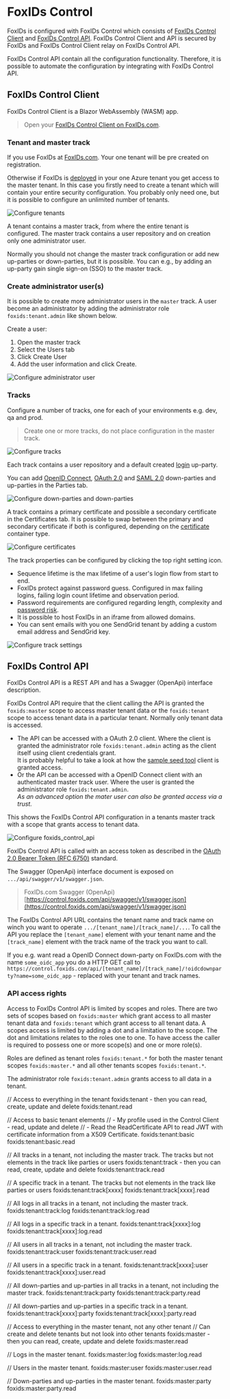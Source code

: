 # FoxIDs Control
FoxIDs is configured with FoxIDs Control which consists of [FoxIDs Control Client](#foxids-control-client) and [FoxIDs Control API](#foxids-control-api). FoxIDs Control Client and API is secured by FoxIDs and FoxIDs Control Client relay on FoxIDs Control API. 

FoxIDs Control API contain all the configuration functionality. Therefore, it is possible to automate the configuration by integrating with FoxIDs Control API.

## FoxIDs Control Client
FoxIDs Control Client is a Blazor WebAssembly (WASM) app.

> Open your [FoxIDs Control Client on FoxIDs.com](https://www.foxids.com/action/login). 

### Tenant and master track
If you use FoxIDs at [FoxIDs.com](https://foxids.com). Your one tenant will be pre created on registration.

Otherwise if FoxIDs is [deployed](development.md) in your one Azure tenant you get access to the master tenant. In this case you firstly need to create a tenant which will contain your entire security configuration. You probably only need one, but it is possible to configure an unlimited number of tenants.  

![Configure tenants](images/configure-tenant.png)

A tenant contains a master track, from where the entire tenant is configured. The master track contains a user repository and on creation only one administrator user.

Normally you should not change the master track configuration or add new up-parties or down-parties, but it is possible. You can e.g., by adding an up-party gain single sign-on (SSO) to the master track. 

### Create administrator user(s)

It is possible to create more administrator users in the `master` track. A user become an administrator by adding the administrator role `foxids:tenant.admin` like shown below.

Create a user:

1. Open the master track
2. Select the Users tab
3. Click Create User
4. Add the user information and click Create.

![Configure administrator user](images/configure-tenant-adminuser.png)

### Tracks
Configure a number of tracks, one for each of your environments e.g. dev, qa and prod.

> Create one or more tracks, do not place configuration in the master track.

![Configure tracks](images/configure-track.png)

Each track contains a user repository and a default created [login](login.md) up-party.

You can add [OpenID Connect](oidc.md), [OAuth 2.0](oauth-2.0.md) and [SAML 2.0](saml-2.0.md) down-parties and up-parties in the Parties tab. 

![Configure down-parties and down-parties](images/configure-parties.png)

A track contains a primary certificate and possible a secondary certificate in the Certificates tab. It is possible to swap between the primary and secondary certificate if both is configured, depending on the [certificate](certificates.md) container type.

![Configure certificates](images/configure-certificate.png)

The track properties can be configured by clicking the top right setting icon. 

- Sequence lifetime is the max lifetime of a user's login flow from start to end.
- FoxIDs protect against password guess. Configured in max failing logins, failing login count lifetime and observation period.
- Password requirements are configured regarding length, complexity and [password risk](https://haveibeenpwned.com/Passwords).
- It is possible to host FoxIDs in an iframe from allowed domains.
- You can sent emails with you one SendGrid tenant by adding a custom email address and SendGrid key.

![Configure track settings](images/configure-track-setting.png)

## FoxIDs Control API
FoxIDs Control API is a REST API and has a Swagger (OpenApi) interface description.

FoxIDs Control API require that the client calling the API is granted the `foxids:master` scope to access master tenant data or the `foxids:tenant` scope to access tenant data in a particular tenant. Normally only tenant data is accessed.

 - The API can be accessed with a OAuth 2.0 client. Where the client is granted the administrator role `foxids:tenant.admin` acting as the client itself using client credentials grant.  
 It is probably helpful to take a look at how the [sample seed tool](samples.md#configure-the-sample-seed-tool) client is granted access.
 - Or the API can be accessed with a OpenID Connect client with an authenticated master track user. Where the user is granted the administrator role `foxids:tenant.admin`.  
 *As an advanced option the mater user can also be granted access via a trust.*

This shows the FoxIDs Control API configuration in a tenants master track with a scope that grants access to tenant data.

![Configure foxids_control_api](images/configure-foxids_control_api.png)

FoxIDs Control API is called with an access token as described in the [OAuth 2.0 Bearer Token (RFC 6750)](https://datatracker.ietf.org/doc/html/rfc6750) standard.

The Swagger (OpenApi) interface document is exposed on `.../api/swagger/v1/swagger.json`.  

> FoxIDs.com Swagger (OpenApi) [https://control.foxids.com/api/swagger/v1/swagger.json](https://control.foxids.com/api/swagger/v1/swagger.json)

The FoxIDs Control API URL contains the tenant name and track name on winch you want to operate `.../[tenant_name]/[track_name]/...`. 
To call the API you replace the `[tenant_name]` element with your tenant name and the `[track_name]` element with the track name of the track you want to call.

If you e.g. want read a OpenID Connect down-party on FoxIDs.com with the name `some_oidc_app` you do a HTTP GET call to `https://control.foxids.com/api/[tenant_name]/[track_name]/!oidcdownparty?name=some_oidc_app` - replaced with your tenant and track names.

### API access rights
Access to FoxIDs Control API is limited by scopes and roles. There are two sets of scopes based on `foxids:master` which grant access to all master tenant data and `foxids:tenant` which grant access to all tenant data. 
A scopes access is limited by adding a dot and a limitation to the scope. The dot and limitations relates to the roles one to one. To have access the caller is required to possess one or more scope(s) and one or more role(s).

Roles are defined as tenant roles `foxids:tenant.*` for both the master tenant scopes `foxids:master.*` and all other tenants scopes `foxids:tenant.*`. 

The administrator role `foxids:tenant.admin` grants access to all data in a tenant.

// Access to everything in the tenant
foxids:tenant            - then you can read, create, update and delete
foxids:tenant.read

// Access to basic tenant elements 
//    - My profile used in the Control Client - read, update and delete
//    - Read the ReadCertificate API to read JWT with certificate information from a X509 Certificate.
foxids:tenant:basic
foxids:tenant:basic.read

// All tracks in a tenant, not including the master track. The tracks but not elements in the track like parties or users
foxids:tenant:track            - then you can read, create, update and delete
foxids:tenant:track.read

// A specific track in a tenant. The tracks but not elements in the track like parties or users
foxids:tenant:track[xxxx]
foxids:tenant:track[xxxx].read

// All logs in all tracks in a tenant, not including the master track. 
foxids:tenant:track:log
foxids:tenant:track:log.read

// All logs in a specific track in a tenant. 
foxids:tenant:track[xxxx]:log
foxids:tenant:track[xxxx]:log.read

// All users in all tracks in a tenant, not including the master track. 
foxids:tenant:track:user
foxids:tenant:track:user.read

// All users in a specific track in a tenant. 
foxids:tenant:track[xxxx]:user
foxids:tenant:track[xxxx]:user.read

// All down-parties and up-parties in all tracks in a tenant, not including the master track. 
foxids:tenant:track:party
foxids:tenant:track:party.read

// All down-parties and up-parties in a specific track in a tenant. 
foxids:tenant:track[xxxx]:party
foxids:tenant:track[xxxx]:party.read



// Access to everything in the master tenant, not any other tenant
// Can create and delete tenants but not look into other tenants
foxids:master            - then you can read, create, update and delete
foxids:master.read

// Logs in the master tenant. 
foxids:master:log
foxids:master:log.read

// Users in the master tenant. 
foxids:master:user
foxids:master:user.read

// Down-parties and up-parties in the master tenant.
foxids:master:party
foxids:master:party.read
